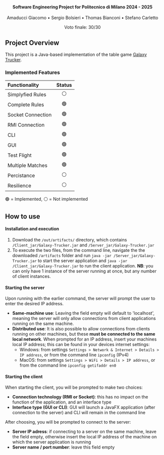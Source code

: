 
<h4 align="center">Software Engineering Project for Politecnico di Milano 2024 - 2025</h4>
<p align="center">
    Amaducci Giacomo •
    Sergio Bolsieri •
    Thomas Bianconi •
    Stefano Carletto
</p>
<p align="center">
    Voto finale: 30/30
</p>

## Project Overview

This project is a Java-based implementation of the table game <a href="https://www.craniocreations.it/prodotto/galaxy-trucker">Galaxy Trucker</a>. 

### Implemented Features

| Functionality    | Status |
| :--------------- | :----: |
| Simplyfied Rules | ⚪️      |
| Complete Rules   | 🟢      |
| Socket Connection| 🟢      |
| RMI Connection   | 🟢      |
| CLI              | 🟢      |
| GUI              | 🟢      |
| Test Flight      | 🟢      |
| Multiple Matches | 🟢      |
| Percistance      | ⚪️      |
| Resilience       | ⚪️      |

🟢 = Implemented, ⚪️ = Not implemented

## How to use
#### Installation and execution
1. Download the `/out/artifacts/` directory, which contains `/Client_jar/Galaxy-Trucker.jar` and `/Server_jar/Galaxy-Trucker.jar`
2. To execute the two files, from the command line, navigate the the downloaded `/artifacts` folder and run `java -jar /Server_jar/Galaxy-Trucker.jar` to start the server application and `java -jar /Client_jar/Galaxy-Trucker.jar` to run the client application.
    **NB**: you can only have 1 instance of the server running at once, but any number of client instances.
   
#### Starting the server
Upon running with the earlier command, the server will prompt the user to enter the desired IP address.

- **Same-machine use**: Leaving the field empty will default to 'localhost', meaning the server will only allow connections from client applications running on the same machine.
- **Distributed use**: It is also possible to allow connections from clients running on other machines, but these **must be connected to the same local network**. When prompted for an IP address, insert your machines local IP address; this can be found in your devices internet settings:
  - Windows: from settings `Settings > Network & Internet > Details > IP address`, or from the command line `ipconfig` (IPv4)
  - MacOS: from settings `Settings > WiFi > Details > IP address`, or from the command line `ipconfig getifaddr en0`

#### Starting the client
When starting the client, you will be prompted to make two choices:

- **Connection technology (RMI or Socket)**: this has no impact on the function of the application, and an interface type
- **Interface type (GUI or CLI)**: GUI will launch a JavaFX application (after connection to the server) and CLI will remain in the command line

After choosing, you will be prompted to connect to the server:

- **Server IP adress**: if connecting to a server on the same machine, leave the field empty, otherwise insert the local IP address of the machine on which the server application is running
- **Server name / port number**: leave this field empty
